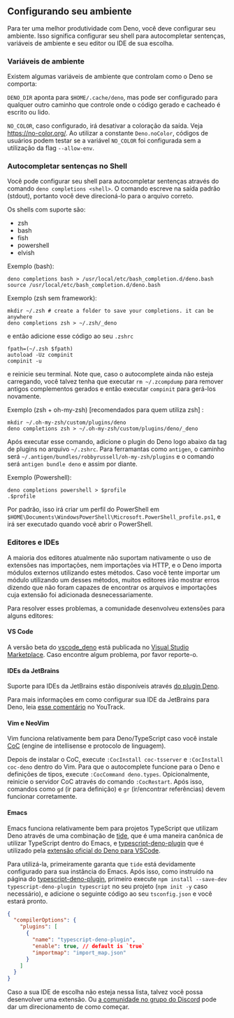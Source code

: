 <!-- ## Set up your environment

To productively get going with Deno you should set up your environment. This
means setting up shell autocomplete, environmental variables and your editor or
IDE of choice. -->
## Configurando seu ambiente

Para ter uma melhor produtividade com Deno, você deve configurar seu ambiente. Isso
significa configurar seu shell para autocompletar sentenças, variáveis de ambiente
e seu editor ou IDE de sua escolha.

<!-- ### Environmental variables

There are several env vars that control how Deno behaves:

`DENO_DIR` defaults to `$HOME/.cache/deno` but can be set to any path to control
where generated and cached source code is written and read to.

`NO_COLOR` will turn off color output if set. See https://no-color.org/. User
code can test if `NO_COLOR` was set without having `--allow-env` by using the
boolean constant `Deno.noColor`. -->
### Variáveis de ambiente

Existem algumas variáveis de ambiente que controlam como o Deno se comporta:

`DENO_DIR` aponta para `$HOME/.cache/deno`, mas pode ser configurado para qualquer outro caminho
que controle onde o código gerado e cacheado é escrito ou lido.

`NO_COLOR`, caso configurado, irá desativar a coloração da saída. Veja https://no-color.org/.
Ao utilizar a constante `Deno.noColor`, códigos de usuários podem testar se a variável `NO_COLOR`
foi configurada sem a utilização da flag `--allow-env`.

<!-- ### Shell autocomplete

You can generate completion script for your shell using the
`deno completions <shell>` command. The command outputs to stdout so you should
redirect it to an appropriate file.

The supported shells are:

- zsh
- bash
- fish
- powershell
- elvish

Example (bash):

```shell
deno completions bash > /usr/local/etc/bash_completion.d/deno.bash
source /usr/local/etc/bash_completion.d/deno.bash
```

Example (zsh without framework):

```shell
mkdir ~/.zsh # create a folder to save your completions. it can be anywhere
deno completions zsh > ~/.zsh/_deno
```

then add this to your `.zshrc`

```shell
fpath=(~/.zsh $fpath)
autoload -Uz compinit
compinit -u
```

and restart your terminal. note that if completions are still not loading, you
may need to run `rm ~/.zcompdump/` to remove previously generated completions
and then `compinit` to generate them again.

Example (zsh + oh-my-zsh) [recommended for zsh users] :

```shell
mkdir ~/.oh-my-zsh/custom/plugins/deno
deno completions zsh > ~/.oh-my-zsh/custom/plugins/deno/_deno
```

After this add deno plugin under plugins tag in `~/.zshrc` file. for tools like
`antigen` path will be `~/.antigen/bundles/robbyrussell/oh-my-zsh/plugins` and
command will be `antigen bundle deno` and so on.

Example (Powershell):

```shel
deno completions powershell > $profile
.$profile
```

This will be create a Powershell profile at
`$HOME\Documents\WindowsPowerShell\Microsoft.PowerShell_profile.ps1` by default,
and it will be run whenever you launch the PowerShell. -->
### Autocompletar sentenças no Shell

Você pode configurar seu shell para autocompletar sentenças através do comando
`deno completions <shell>`. O comando escreve na saída padrão (stdout), portanto
você deve direcioná-lo para o arquivo correto.

Os shells com suporte são:

- zsh
- bash
- fish
- powershell
- elvish

Exemplo (bash):

```shell
deno completions bash > /usr/local/etc/bash_completion.d/deno.bash
source /usr/local/etc/bash_completion.d/deno.bash
```

Exemplo (zsh sem framework):

```shell
mkdir ~/.zsh # create a folder to save your completions. it can be anywhere
deno completions zsh > ~/.zsh/_deno
```

e então adicione esse código ao seu `.zshrc`

```shell
fpath=(~/.zsh $fpath)
autoload -Uz compinit
compinit -u
```

e reinicie seu terminal. Note que, caso o autocomplete ainda não esteja carregando,
você talvez tenha que executar `rm ~/.zcompdump` para remover antigos complementos
gerados e então executar `compinit` para gerá-los novamente.

Exemplo (zsh + oh-my-zsh) [recomendados para quem utiliza zsh] :

```shell
mkdir ~/.oh-my-zsh/custom/plugins/deno
deno completions zsh > ~/.oh-my-zsh/custom/plugins/deno/_deno
```
Após executar esse comando, adicione o plugin do Deno logo abaixo da tag de plugins no arquivo `~/.zshrc`.
Para ferramantas como `antigen`, o caminho será `~/.antigen/bundles/robbyrussell/oh-my-zsh/plugins`
e o comando será `antigen bundle deno` e assim por diante.

Exemplo (Powershell):

```shel
deno completions powershell > $profile
.$profile
```

Por padrão, isso irá criar um perfil do PowerShell em
`$HOME\Documents\WindowsPowerShell\Microsoft.PowerShell_profile.ps1`,
e irá ser executado quando você abrir o PowerShell.

<!-- ### Editors and IDEs

Because Deno requires the use of file extensions for module imports and allows
http imports, and most editors and language servers do not natively support this
at the moment, many editors will throw errors about being unable to find files
or imports having unnecessary file extensions.

The community has developed extensions for some editors to solve these issues: -->
### Editores e IDEs

A maioria dos editores atualmente não suportam nativamente o uso de extensões nas importações,
nem importações via HTTP, e o Deno importa módulos externos utilizando estes métodos.
Caso você tente importar um módulo utilizando um desses métodos, muitos editores irão mostrar erros
dizendo que não foram capazes de encontrar os arquivos e importações cuja extensão foi adicionada desnecessariamente.

Para resolver esses problemas, a comunidade desenvolveu extensões para alguns editores:

<!-- #### VS Code

The beta version of [vscode_deno](https://github.com/denoland/vscode_deno) is
published on the
[Visual Studio Marketplace](https://marketplace.visualstudio.com/items?itemName=denoland.vscode-deno).
Please report any issues. -->
#### VS Code

A versão beta do [vscode_deno](https://github.com/denoland/vscode_deno) está
publicada no
[Visual Studio Marketplace](https://marketplace.visualstudio.com/items?itemName=denoland.vscode-deno).
Caso encontre algum problema, por favor reporte-o.

<!-- #### JetBrains IDEs

Support for JetBrains IDEs is available through
[the Deno plugin](https://plugins.jetbrains.com/plugin/14382-deno).

For more information on how to set-up your JetBrains IDE for Deno, read
[this comment](https://youtrack.jetbrains.com/issue/WEB-41607#focus=streamItem-27-4160152.0-0)
on YouTrack. -->
#### IDEs da JetBrains

Suporte para IDEs da JetBrains estão disponíveis através
[do plugin Deno](https://plugins.jetbrains.com/plugin/14382-deno).

Para mais informações em como configurar sua IDE da JetBrains para Deno, leia
[esse comentário](https://youtrack.jetbrains.com/issue/WEB-41607#focus=streamItem-27-4160152.0-0)
no YouTrack.

<!-- #### Vim and NeoVim

Vim works fairly well for Deno/TypeScript if you install
[CoC](https://github.com/neoclide/coc.nvim) (intellisense engine and language
server protocol).

After CoC is installed, from inside Vim, run`:CocInstall coc-tsserver` and
`:CocInstall coc-deno`. To get autocompletion working for Deno type definitions
run `:CocCommand deno.types`. Optionally restart the CoC server `:CocRestart`.
From now on, things like `gd` (go to definition) and `gr` (goto/find references)
should work. -->
#### Vim e NeoVim

Vim funciona relativamente bem para Deno/TypeScript caso você instale
[CoC](https://github.com/neoclide/coc.nvim) (engine de intellisense e protocolo de linguagem).

Depois de instalar o CoC, execute `:CocInstall coc-tsserver` e
`:CocInstall coc-deno` dentro do Vim. Para que o autocomplete funcione para o Deno
e definições de tipos, execute `:CocCommand deno.types`. Opicionalmente, reinicie o servidor CoC
através do comando `:CocRestart`.
Após isso, comandos como `gd` (ir para definição) e `gr` (ir/encontrar referências) devem funcionar
corretamente.

<!-- #### Emacs

Emacs works pretty well for a TypeScript project targeted to Deno by using a
combination of [tide](https://github.com/ananthakumaran/tide) which is the
canonical way of using TypeScript within Emacs and
[typescript-deno-plugin](https://github.com/justjavac/typescript-deno-plugin)
which is what is used by the
[official VSCode extension for Deno](https://github.com/denoland/vscode_deno).

To use it, first make sure that `tide` is setup for your instance of Emacs.
Next, as instructed on the
[typescript-deno-plugin](https://github.com/justjavac/typescript-deno-plugin)
page, first `npm install --save-dev typescript-deno-plugin typescript` in your
project (`npm init -y` as necessary), then add the following block to your
`tsconfig.json` and you are off to the races!

```json
{
  "compilerOptions": {
    "plugins": [
      {
        "name": "typescript-deno-plugin",
        "enable": true, // default is `true`
        "importmap": "import_map.json"
      }
    ]
  }
}
``` -->
#### Emacs

Emacs funciona relativamente bem para projetos TypeScript que utilizam Deno através
de uma combinação de [tide](https://github.com/ananthakumaran/tide), que é uma maneira
canônica de utilizar TypeScript dentro do Emacs, e
[typescript-deno-plugin](https://github.com/justjavac/typescript-deno-plugin)
que é utilizado pela
[extensão oficial do Deno para VSCode](https://github.com/denoland/vscode_deno).

Para utilizá-la, primeiramente garanta que `tide` está devidamente configurado para sua
instância do Emacs. Após isso, como instruído na página do
[typescript-deno-plugin](https://github.com/justjavac/typescript-deno-plugin),
primeiro execute `npm install --save-dev typescript-deno-plugin typescript` no
seu projeto (`npm init -y` caso necessário), e adicione o seguinte código ao
seu `tsconfig.json` e você estará pronto.

```json
{
  "compilerOptions": {
    "plugins": [
      {
        "name": "typescript-deno-plugin",
        "enable": true, // default is `true`
        "importmap": "import_map.json"
      }
    ]
  }
}
```

<!-- If you don't see your favorite IDE on this list, maybe you can develop an
extension. Our [community Discord group](https://discord.gg/deno) can give you
some pointers on where to get started. -->
Caso a sua IDE de escolha não esteja nessa lista, talvez você possa desenvolver
uma extensão. Ou [a comunidade no grupo do Discord](https://discord.gg/deno) pode
dar um direcionamento de como começar.
